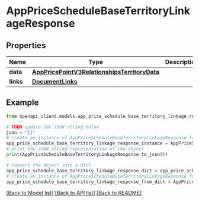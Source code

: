 # AppPriceScheduleBaseTerritoryLinkageResponse


## Properties

Name | Type | Description | Notes
------------ | ------------- | ------------- | -------------
**data** | [**AppPricePointV3RelationshipsTerritoryData**](AppPricePointV3RelationshipsTerritoryData.md) |  | 
**links** | [**DocumentLinks**](DocumentLinks.md) |  | 

## Example

```python
from openapi_client.models.app_price_schedule_base_territory_linkage_response import AppPriceScheduleBaseTerritoryLinkageResponse

# TODO update the JSON string below
json = "{}"
# create an instance of AppPriceScheduleBaseTerritoryLinkageResponse from a JSON string
app_price_schedule_base_territory_linkage_response_instance = AppPriceScheduleBaseTerritoryLinkageResponse.from_json(json)
# print the JSON string representation of the object
print(AppPriceScheduleBaseTerritoryLinkageResponse.to_json())

# convert the object into a dict
app_price_schedule_base_territory_linkage_response_dict = app_price_schedule_base_territory_linkage_response_instance.to_dict()
# create an instance of AppPriceScheduleBaseTerritoryLinkageResponse from a dict
app_price_schedule_base_territory_linkage_response_from_dict = AppPriceScheduleBaseTerritoryLinkageResponse.from_dict(app_price_schedule_base_territory_linkage_response_dict)
```
[[Back to Model list]](../README.md#documentation-for-models) [[Back to API list]](../README.md#documentation-for-api-endpoints) [[Back to README]](../README.md)


